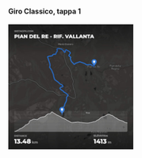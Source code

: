 #### Giro Classico, tappa 1

<img src="slides/hiking/images/instagpx.com-tappa1-orig.jpg" width="50%" />
